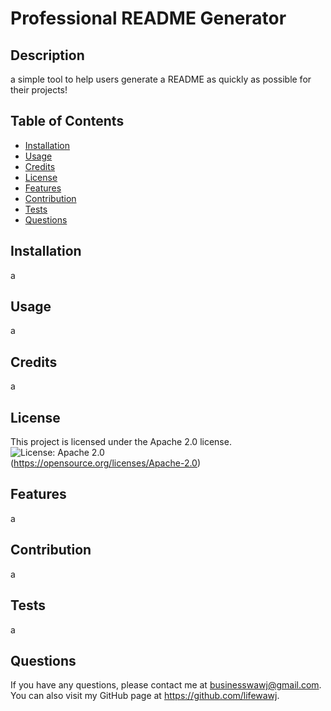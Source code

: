 # Professional README Generator

  ## Description
  a simple tool to help users generate a README as quickly as possible for their projects!

  ## Table of Contents
  - [Installation](#installation)
  - [Usage](#usage)
  - [Credits](#credits)
  - [License](#license)
  - [Features](#features)
  - [Contribution](#contribution)
  - [Tests](#tests)
  - [Questions](#questions)

  ## Installation
  a

  ## Usage
  a

  ## Credits
  a

  ## License
  This project is licensed under the Apache 2.0 license. <br>
  ![License: Apache 2.0](https://img.shields.io/badge/License-Apache_2.0-blue.svg) <br>
  (https://opensource.org/licenses/Apache-2.0)

  ## Features
  a

  ## Contribution
  a

  ## Tests
  a

  ## Questions
  If you have any questions, please contact me at businesswawj@gmail.com.
  You can also visit my GitHub page at https://github.com/lifewawj.
  

